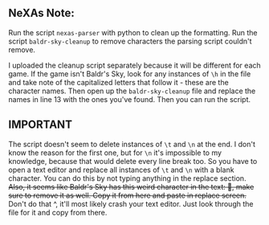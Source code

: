 ## NeXAs Note:
Run the script `nexas-parser` with python to clean up the formatting. 
Run the script `baldr-sky-cleanup` to remove characters the parsing script couldn't remove.

I uploaded the cleanup script separately because it will be different for each game. If the game isn't Baldr's Sky,
look for any instances of `\h` in the file and take note of the capitalized letters that follow it - these are the character names.
Then open up the `baldr-sky-cleanup` file and replace the names in line 13 with the ones you've found. Then you can run the script.

## IMPORTANT
The script doesn't seem to delete instances of `\t` and `\n` at the end. I don't know the reason for the first one, but for `\n` it's
impossible to my knowledge, because that would delete every line break too. So you have to open a text editor and replace all instances
of `\t` and `\n` with a blank character. You can do this by not typing anything in the replace section.
~~Also, it seems like Baldr's Sky has this weird character in the text: , make sure to remove it as well. Copy it from here and paste in replace
screen.~~
Don't do that ^, it'll most likely crash your text editor. Just look through the file for it and copy from there. 
